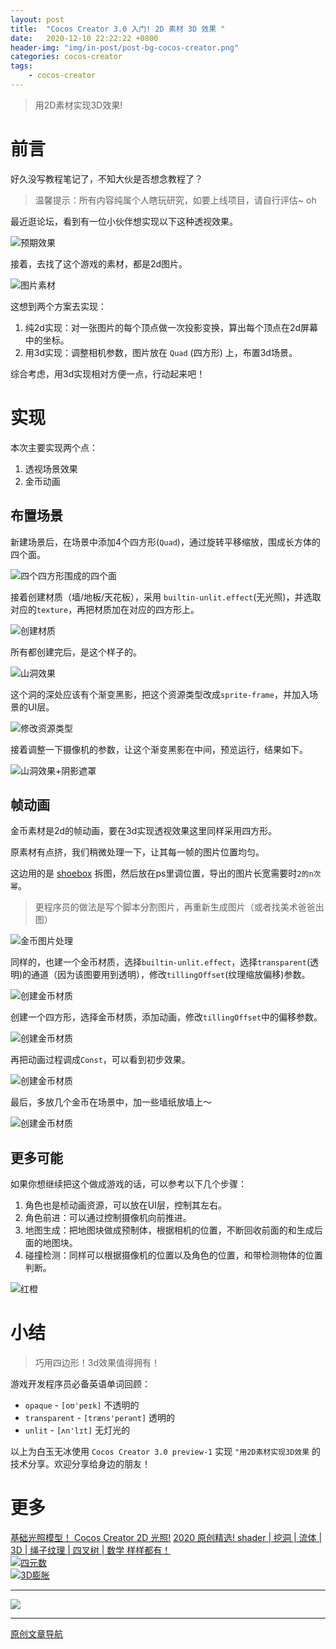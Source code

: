 ```yaml
---
layout: post
title:  "Cocos Creator 3.0 入门! 2D 素材 3D 效果 "
date:   2020-12-10 22:22:22 +0800
header-img: "img/in-post/post-bg-cocos-creator.png"
categories: cocos-creator
tags:
    - cocos-creator
---
```


>  用2D素材实现3D效果!

# 前言

好久没写教程笔记了，不知大伙是否想念教程了？

> 温馨提示：所有内容纯属个人瞎玩研究，如要上线项目，请自行评估~ oh

最近逛论坛，看到有一位小伙伴想实现以下这种透视效果。

![预期效果](/img/in-post/202012/10-01.gif)  

接着，去找了这个游戏的素材，都是2d图片。
 
![图片素材](/img/in-post/202012/10-02.jpg)  

这想到两个方案去实现：
1. 纯2d实现：对一张图片的每个顶点做一次投影变换，算出每个顶点在2d屏幕中的坐标。
2. 用3d实现：调整相机参数，图片放在 `Quad` (四方形) 上，布置3d场景。

综合考虑，用3d实现相对方便一点，行动起来吧！



# 实现

本次主要实现两个点：
1. 透视场景效果
2. 金币动画

## 布置场景

新建场景后，在场景中添加4个四方形(`Quad`)，通过旋转平移缩放，围成长方体的四个面。   

![四个四方形围成的四个面](/img/in-post/202012/10-03.jpg)    

接着创建材质（墙/地板/天花板），采用 `builtin-unlit.effect`(无光照)，并选取对应的`texture`，再把材质加在对应的四方形上。   

![创建材质](/img/in-post/202012/10-04.gif)   

所有都创建完后，是这个样子的。  

![山洞效果](/img/in-post/202012/10-05.jpg)  

这个洞的深处应该有个渐变黑影，把这个资源类型改成`sprite-frame`，并加入场景的UI层。   

![修改资源类型](/img/in-post/202012/10-06.gif)   

接着调整一下摄像机的参数，让这个渐变黑影在中间，预览运行，结果如下。  

![山洞效果+阴影遮罩](/img/in-post/202012/10-07.jpg)  


## 帧动画

金币素材是2d的帧动画，要在3d实现透视效果这里同样采用四方形。

原素材有点挤，我们稍微处理一下，让其每一帧的图片位置均匀。

这边用的是 [shoebox](http://renderhjs.net/shoebox/) 拆图，然后放在ps里调位置，导出的图片长宽需要时`2的n次幂`。

> 更程序员的做法是写个脚本分割图片，再重新生成图片（或者找美术爸爸出图）

![金币图片处理](/img/in-post/202012/10-08.jpg)  

同样的，也建一个金币材质，选择`builtin-unlit.effect`，选择`transparent`(透明)的通道（因为该图要用到透明），修改`tillingOffset`(纹理缩放偏移)参数。

![创建金币材质](/img/in-post/202012/10-09.gif)   

创建一个四方形，选择金币材质，添加动画，修改`tillingOffset`中的偏移参数。

![创建金币材质](/img/in-post/202012/10-10.gif)   

再把动画过程调成`Const`，可以看到初步效果。  

![创建金币材质](/img/in-post/202012/10-11.gif)   

最后，多放几个金币在场景中，加一些墙纸放墙上～

![创建金币材质](/img/in-post/202012/10-12.gif)   


## 更多可能

如果你想继续把这个做成游戏的话，可以参考以下几个步骤：
1. 角色也是桢动画资源，可以放在UI层，控制其左右。
2. 角色前进：可以通过控制摄像机向前推进。
3. 地图生成：把地图块做成预制体，根据相机的位置，不断回收前面的和生成后面的地图块。
4. 碰撞检测：同样可以根据摄像机的位置以及角色的位置，和带检测物体的位置判断。

![红橙](/img/in-post/orange.jpg)   


# 小结

>  巧用四边形！3d效果值得拥有！

游戏开发程序员必备英语单词回顾：
- `opaque` - `[oʊ'peɪk]` 不透明的
- `transparent` - `[træns'perənt]` 透明的
- `unlit` - `[ʌn'lɪt]` 无灯光的
 

以上为白玉无冰使用 `Cocos Creator 3.0 preview-1` 实现 `"用2D素材实现3D效果` 的技术分享。欢迎分享给身边的朋友！    

 

# 更多

[基础光照模型！ Cocos Creator 2D 光照!](https://mp.weixin.qq.com/s/RtARzTb9KahZ70Ct5r8GRw)
[2020 原创精选! shader | 挖洞 | 流体 | 3D | 绳子纹理 | 四叉树 | 数学 样样都有！](https://mp.weixin.qq.com/s/ZrIPUEs9mnpPqV4dN_DIGA)   
[![四元数](/img/in-post/title/20201021.jpg)](https://mp.weixin.qq.com/s/zwF5PcR96gazP1k-IzXEPg)   
[![3D膨胀](/img/in-post/title/20200917.jpg)](https://mp.weixin.qq.com/s/SkKimNnwqjP1VWYHu-pbdw)   


---

![](/img/in-post/bottom.png)  

---  

[原创文章导航](https://mp.weixin.qq.com/s/Ht0kIbaeBEds_wUeUlu8JQ)   